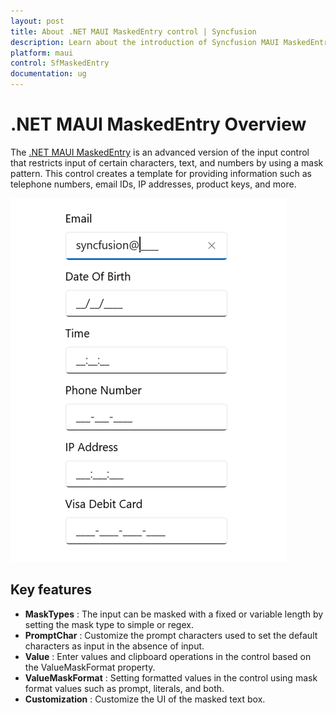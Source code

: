 ```yaml
---
layout: post
title: About .NET MAUI MaskedEntry control | Syncfusion
description: Learn about the introduction of Syncfusion MAUI MaskedEntry (SfMaskedEntry) control with essential features and more.
platform: maui
control: SfMaskedEntry
documentation: ug
---
```


# .NET MAUI MaskedEntry Overview

The [.NET MAUI MaskedEntry](https://help.syncfusion.com/cr/maui/Syncfusion.Maui.Inputs.SfMaskedEntry.html) is an advanced version of the input control that restricts input of certain characters, text, and numbers by using a mask pattern. This control creates a template for providing information such as telephone numbers, email IDs, IP addresses, product keys, and more.

![MaskedEntry control overview in MAUI](MaskedEntry_Images/maui_maskedentry_overview.png)

## Key features

* **MaskTypes** : The input can be masked with a fixed or variable length by setting the mask type to simple or regex.
* **PromptChar** : Customize the prompt characters used to set the default characters as input in the absence of input.
* **Value** : Enter values and clipboard operations in the control based on the ValueMaskFormat property.
* **ValueMaskFormat** : Setting formatted values in the control using mask format values such as prompt, literals, and both.
* **Customization** : Customize the UI of the masked text box.